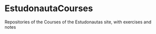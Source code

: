# EstudonautaCourses
 Repositories of the Courses of the Estudonautas site, with exercises and notes
